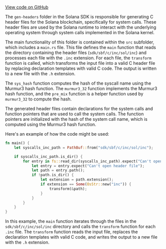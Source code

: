 [View code on GitHub](https://github.com/solana-labs/solana/tree/master/na/sdk/gen-headers)

The `gen-headers` folder in the Solana SDK is responsible for generating C header files for the Solana blockchain, specifically for system calls. These header files are used by the Solana runtime to interact with the underlying operating system through system calls implemented in the Solana kernel.

The main functionality of this folder is contained within the `src` subfolder, which includes a `main.rs` file. This file defines the `main` function that reads the directory containing the header files (`sdk/sbf/c/inc/sol/inc`) and processes each file with the `.inc` extension. For each file, the `transform` function is called, which transforms the input file into a valid C header file by replacing declaration templates with valid C code. The output is written to a new file with the `.h` extension.

The `sys_hash` function computes the hash of the syscall name using the Murmur3 hash function. The `murmur3_32` function implements the Murmur3 hash function, and the `pre_mix` function is a helper function used by `murmur3_32` to compute the hash.

The generated header files contain declarations for the system calls and function pointers that are used to call the system calls. The function pointers are initialized with the hash of the system call name, which is computed using the Murmur3 hash function.

Here's an example of how the code might be used:

```rust
fn main() {
    let syscalls_inc_path = PathBuf::from("sdk/sbf/c/inc/sol/inc");

    if syscalls_inc_path.is_dir() {
        for entry in fs::read_dir(syscalls_inc_path).expect("Can't open headers dir") {
            let entry = entry.expect("Can't open header file");
            let path = entry.path();
            if !path.is_dir() {
                let extension = path.extension();
                if extension == Some(OsStr::new("inc")) {
                    transform(&path);
                }
            }
        }
    }
}
```

In this example, the `main` function iterates through the files in the `sdk/sbf/c/inc/sol/inc` directory and calls the `transform` function for each `.inc` file. The `transform` function reads the input file, replaces the declaration templates with valid C code, and writes the output to a new file with the `.h` extension.

